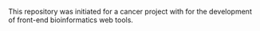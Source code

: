 This repository was initiated for a cancer project with for the development of front-end bioinformatics web tools. 
